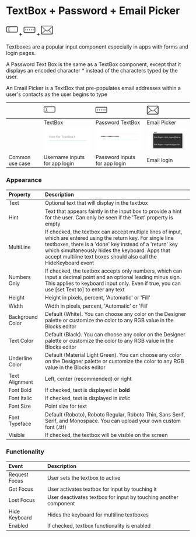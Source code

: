 # TextBox + Password + Email Picker

####  ![](../../../../.gitbook/assets/textbox-icon%20%281%29.png) +  ![](../../../../.gitbook/assets/password-textbox-icon%20%281%29.png)  +  ![](../../../../.gitbook/assets/email-picker-icon%20%281%29.png)

Textboxes are a popular input component especially in apps with forms and login pages.

A Password Text Box is the same as a TextBox component, except that it displays an encoded character \* instead of the characters typed by the user.

An Email Picker is a TextBox that pre-populates email addresses within a user's contacts as the user begins to type

|  | ![](../../../../.gitbook/assets/textbox-icon.png) | ![](../../../../.gitbook/assets/password-textbox-icon.png) | ![](../../../../.gitbook/assets/email-picker-icon.png) |
| :--- | :--- | :--- | :--- |
|  | TextBox | Password TextBox | Email Picker |
|  | ![](../../../../.gitbook/assets/textbox.png) | ![](../../../../.gitbook/assets/password-textbox.png) | ![](../../../../.gitbook/assets/email-picker.png) |
| Common use case | Username inputs for app login | Password inputs for app login | Email login |

### **Appearance**

| Property | Description |
| :--- | :--- |
| Text | Optional text that will display in the textbox |
| Hint | Text that appears faintly in the input box to provide a hint for the user.  Can only be seen if the 'Text' property is empty |
| MultiLine | If checked, the textbox can accept multiple lines of input, which are entered using the return key. For single line textboxes, there is a 'done' key instead of a 'return' key which simultaneously hides the keyboard.  Apps that accept multiline text boxes should also call the HideKeyboard event |
| Numbers Only | If checked, the textbox accepts only numbers, which can input a decimal point and an optional leading minus sign. This applies to keyboard input only. Even if true, you can use \[set Text to\] to enter any text |
| Height | Height in pixels, percent, 'Automatic' or 'Fill' |
| Width | Width in pixels, percent, 'Automatic' or 'Fill' |
| Background Color | Default \(White\). You can choose any color on the Designer palette or customize the color to any RGB value in the Blocks editor |
| Text Color | Default \(Black\). You can choose any color on the Designer palette or customize the color to any RGB value in the Blocks editor |
| Underline Color | Default \(Material Light Green\). You can choose any color on the Designer palette or customize the color to any RGB value in the Blocks editor |
| Text Alignment | Left, center \(recommended\) or right |
| Font Bold | If checked, text is displayed in **bold** |
| Font Italic | If checked, text is displayed in _italic_ |
| Font Size | Point size for text |
| Font Typeface | Default \(Roboto\), Roboto Regular, Roboto Thin, Sans Serif, Serif, and Monospace. You can upload your own custom font \(.ttf\) |
| Visible | If checked, the textbox will be visible on the screen |

### Functionality

| Event | Description |
| :--- | :--- |
| Request Focus | User sets the textbox to active |
| Got Focus | User activates textbox for input by touching it |
| Lost Focus | User deactivates textbox for input by touching another component |
| Hide Keyboard | Hides the keyboard for multiline textboxes |
| Enabled | If checked, textbox functionality is enabled |

